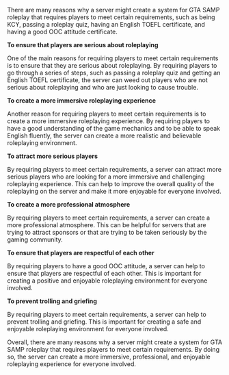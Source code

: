 



There are many reasons why a server might create a system for GTA SAMP roleplay that requires players to meet certain requirements, such as being KCY, passing a roleplay quiz, having an English TOEFL certificate, and having a good OOC attitude certificate.

**To ensure that players are serious about roleplaying**

One of the main reasons for requiring players to meet certain requirements is to ensure that they are serious about roleplaying. By requiring players to go through a series of steps, such as passing a roleplay quiz and getting an English TOEFL certificate, the server can weed out players who are not serious about roleplaying and who are just looking to cause trouble.

**To create a more immersive roleplaying experience**

Another reason for requiring players to meet certain requirements is to create a more immersive roleplaying experience. By requiring players to have a good understanding of the game mechanics and to be able to speak English fluently, the server can create a more realistic and believable roleplaying environment.

**To attract more serious players**

By requiring players to meet certain requirements, a server can attract more serious players who are looking for a more immersive and challenging roleplaying experience. This can help to improve the overall quality of the roleplaying on the server and make it more enjoyable for everyone involved.

**To create a more professional atmosphere**

By requiring players to meet certain requirements, a server can create a more professional atmosphere. This can be helpful for servers that are trying to attract sponsors or that are trying to be taken seriously by the gaming community.

**To ensure that players are respectful of each other**

By requiring players to have a good OOC attitude, a server can help to ensure that players are respectful of each other. This is important for creating a positive and enjoyable roleplaying environment for everyone involved.

**To prevent trolling and griefing**

By requiring players to meet certain requirements, a server can help to prevent trolling and griefing. This is important for creating a safe and enjoyable roleplaying environment for everyone involved.

Overall, there are many reasons why a server might create a system for GTA SAMP roleplay that requires players to meet certain requirements. By doing so, the server can create a more immersive, professional, and enjoyable roleplaying experience for everyone involved.
